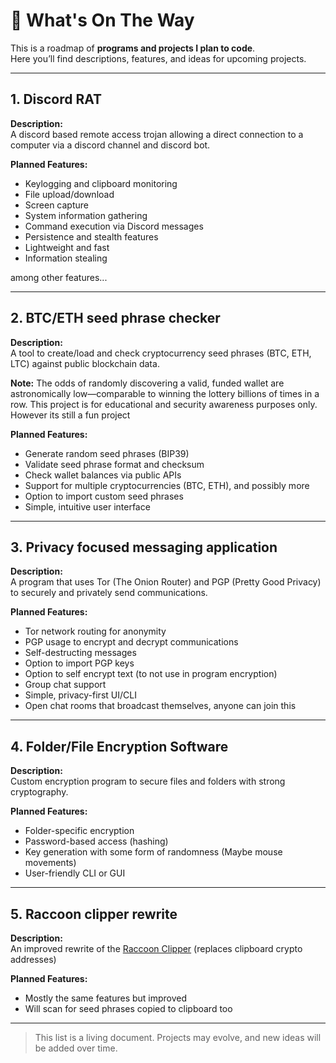 # 🚀 What's On The Way

This is a roadmap of **programs and projects I plan to code**.  
Here you’ll find descriptions, features, and ideas for upcoming projects.  

---

## 1. Discord RAT
**Description:**  
A discord based remote access trojan allowing a direct connection to a computer via a discord channel and discord bot.

**Planned Features:**  
- Keylogging and clipboard monitoring  
- File upload/download
- Screen capture
- System information gathering  
- Command execution via Discord messages  
- Persistence and stealth features  
- Lightweight and fast
- Information stealing

among other features...

---

## 2. BTC/ETH seed phrase checker
**Description:**  
A tool to create/load and check cryptocurrency seed phrases (BTC, ETH, LTC) against public blockchain data.

**Note:** The odds of randomly discovering a valid, funded wallet are astronomically low—comparable to winning the lottery billions of times in a row. This project is for educational and security awareness purposes only. However its still a fun project


**Planned Features:**  
- Generate random seed phrases (BIP39)
- Validate seed phrase format and checksum
- Check wallet balances via public APIs
- Support for multiple cryptocurrencies (BTC, ETH), and possibly more
- Option to import custom seed phrases
- Simple, intuitive user interface

---

## 3. Privacy focused messaging application
**Description:**  
A program that uses Tor (The Onion Router) and PGP (Pretty Good Privacy) to securely and privately send communications.

**Planned Features:**  
- Tor network routing for anonymity
- PGP usage to encrypt and decrypt communications
- Self-destructing messages
- Option to import PGP keys
- Option to self encrypt text (to not use in program encryption)
- Group chat support
- Simple, privacy-first UI/CLI
- Open chat rooms that broadcast themselves, anyone can join this

---

## 4. Folder/File Encryption Software
**Description:**  
Custom encryption program to secure files and folders with strong cryptography.  

**Planned Features:**  
- Folder-specific encryption  
- Password-based access (hashing)
- Key generation with some form of randomness (Maybe mouse movements)
- User-friendly CLI or GUI  

---

## 5. Raccoon clipper rewrite
**Description:**  
An improved rewrite of the [Raccoon Clipper](https://github.com/3022-2/raccoon_clipper) (replaces clipboard crypto addresses)

**Planned Features:**  
- Mostly the same features but improved
- Will scan for seed phrases copied to clipboard too

---

> This list is a living document. Projects may evolve, and new ideas will be added over time.  

